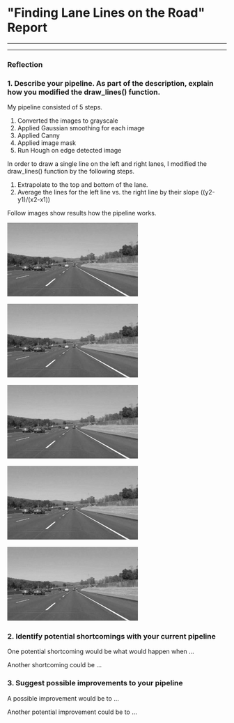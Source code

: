 # **"Finding Lane Lines on the Road" Report**
---

[//]: # (Image References)

[image1]: ./examples/grayscale.jpg "Grayscale"
[image2]: ./examples/grayscale.jpg "Grayscale"
[image3]: ./examples/grayscale.jpg "Grayscale"
[image4]: ./examples/grayscale.jpg "Grayscale"
[image5]: ./examples/grayscale.jpg "Grayscale"

---

### Reflection

### 1. Describe your pipeline. As part of the description, explain how you modified the draw_lines() function.

My pipeline consisted of 5 steps. 

1. Converted the images to grayscale
2. Applied Gaussian smoothing for each image
3. Applied Canny
4. Applied image mask
5. Run Hough on edge detected image

In order to draw a single line on the left and right lanes, I modified the draw_lines() function by the following steps.

1. Extrapolate to the top and bottom of the lane.
2. Average the lines for the left line vs. the right line by their slope ((y2-y1)/(x2-x1))

Follow images show results how the pipeline works. 

![alt text][image1]

![alt text][image2]

![alt text][image3]

![alt text][image4]

![alt text][image5]


### 2. Identify potential shortcomings with your current pipeline


One potential shortcoming would be what would happen when ... 

Another shortcoming could be ...


### 3. Suggest possible improvements to your pipeline

A possible improvement would be to ...

Another potential improvement could be to ...
